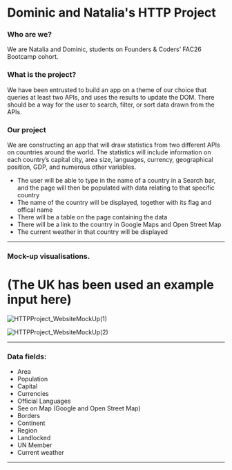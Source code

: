 # Dominic and Natalia's HTTP Project

### Who are we?
We are Natalia and Dominic, students on Founders & Coders’ FAC26 Bootcamp cohort.

### What is the project?
We have been entrusted to build an app on a theme of our choice that queries at least two APIs, and uses the results to update the DOM. There should be a way for the user to search, filter, or sort data drawn from the APIs.

### Our project
We are constructing an app that will draw statistics from two different APIs on countries around the world. The statistics will include information on each country’s capital city, area size, languages, currency, geographical position, GDP, and numerous other variables.

- The user will be able to type in the name of a country in a Search bar, and the page will then be populated with data relating to that specific country
- The name of the country will be displayed, together with its flag and offical name
- There will be a table on the page containing the data
- There will be a link to the country in Google Maps and Open Street Map
- The current weather in that country will be displayed

---

### Mock-up visualisations.
# (The UK has been used an example input here)

![HTTPProject_WebsiteMockUp(1)](https://user-images.githubusercontent.com/52511353/196455516-3fdef3b8-5897-47ba-8e54-45cc883d8883.jpg)

![HTTPProject_WebsiteMockUp(2)](https://user-images.githubusercontent.com/52511353/196455559-0035be40-9a0d-4893-9ab8-1a3dda8ee848.jpg)

--- 

### Data fields:

- Area
- Population
- Capital
- Currencies
- Official Languages
- See on Map (Google and Open Street Map)
- Borders
- Continent
- Region
- Landlocked
- UN Member
- Current weather

---


